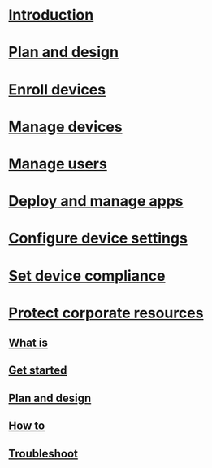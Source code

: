 # [Introduction](/intune-azure/introduction/what-is-microsoft-intune)
# [Plan and design](/intune-azure/plan-and-design/get-started)
# [Enroll devices](/intune-azure/enroll-devices/what-is)
# [Manage devices](/intune-azure/manage-devices/what-is)
# [Manage users](/intune-azure/manage-users/what-is)
# [Deploy and manage apps](/intune-azure/deploy-apps/what-is)
# [Configure device settings](/intune-azure/device-settings/what-is)
# [Set device compliance](/intune-azure/device-compliance/what-is)
# [Protect corporate resources](/intune-azure/protect-resources/what-is)
## [What is](/intune-azure/protect-resources/what-is)
## [Get started](/intune-azure/protect-resources/get-started)
## [Plan and design](/intune-azure/protect-resources/plan-and-design)
## [How to](/intune-azure/protect-resources/how-to)
## [Troubleshoot](/intune-azure/protect-resources/troubleshooting)



